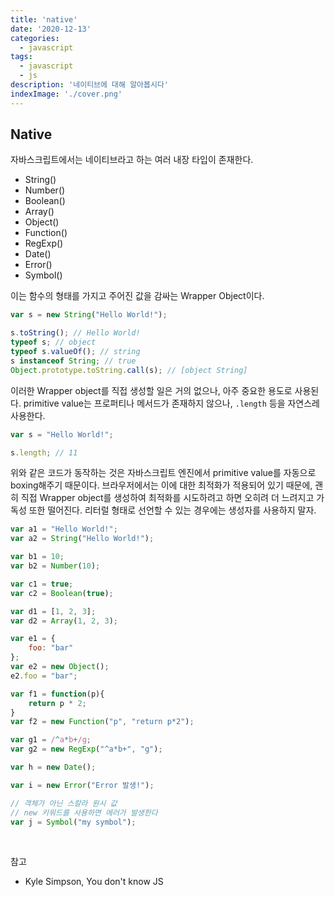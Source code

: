 ```yaml
---
title: 'native'
date: '2020-12-13'
categories:
  - javascript
tags:
  - javascript
  - js
description: '네이티브에 대해 알아봅시다'
indexImage: './cover.png'
---
```


## Native  

자바스크립트에서는 네이티브라고 하는 여러 내장 타입이 존재한다. 

- String()
- Number()
- Boolean()
- Array()
- Object()
- Function()
- RegExp()
- Date()
- Error()
- Symbol()

이는 함수의 형태를 가지고 주어진 값을 감싸는 Wrapper Object이다.

``` js
var s = new String("Hello World!");

s.toString(); // Hello World!
typeof s; // object
typeof s.valueOf(); // string
s instanceof String; // true
Object.prototype.toString.call(s); // [object String]
``` 

이러한 Wrapper object를 직접 생성할 일은 거의 없으나, 아주 중요한 용도로 사용된다. 
primitive value는 프로퍼티나 메서드가 존재하지 않으나, ```.length``` 등을 자연스레 사용한다.

``` js
var s = "Hello World!";

s.length; // 11
```

위와 같은 코드가 동작하는 것은 자바스크립트 엔진에서 primitive value를 자동으로 boxing해주기 때문이다. 
브라우저에서는 이에 대한 최적화가 적용되어 있기 때문에, 
괜히 직접 Wrapper object를 생성하여 최적화를 시도하려고 하면 오히려 더 느려지고 가독성 또한 떨어진다. 
리터럴 형태로 선언할 수 있는 경우에는 생성자를 사용하지 말자.

``` js
var a1 = "Hello World!";
var a2 = String("Hello World!");

var b1 = 10;
var b2 = Number(10);

var c1 = true;
var c2 = Boolean(true);

var d1 = [1, 2, 3];
var d2 = Array(1, 2, 3);

var e1 = {
	foo: "bar"
};
var e2 = new Object();
e2.foo = "bar";

var f1 = function(p){
	return p * 2;
}
var f2 = new Function("p", "return p*2");

var g1 = /^a*b+/g;
var g2 = new RegExp("^a*b+", "g");

var h = new Date();

var i = new Error("Error 발생!");

// 객체가 아닌 스칼라 원시 값
// new 키워드를 사용하면 에러가 발생한다
var j = Symbol("my symbol");
```

<br/>

참고
- Kyle Simpson, You don't know JS